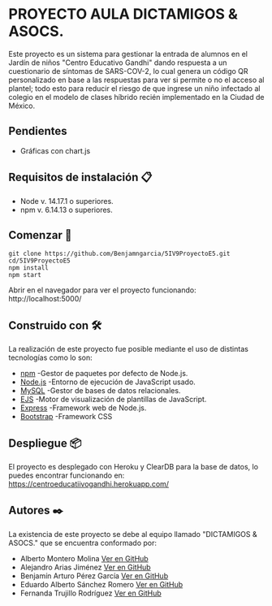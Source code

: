 # PROYECTO AULA DICTAMIGOS & ASOCS.
Este proyecto es un sistema para gestionar la entrada de alumnos en el Jardín de niños "Centro Educativo Gandhi" dando respuesta a un cuestionario de síntomas de SARS-COV-2, lo cual genera un código QR personalizado en base a las respuestas para ver si permite o no el acceso al plantel; todo esto para reducir el riesgo de que ingrese un niño infectado al colegio en el modelo de clases híbrido recién implementado en la Ciudad de México.
## Pendientes
- Gráficas con chart.js
## Requisitos de instalación 📋
- Node v. 14.17.1 o superiores.
- npm v. 6.14.13 o superiores.
## Comenzar 🚀
```
git clone https://github.com/Benjamngarcia/5IV9ProyectoE5.git
cd/5IV9ProyectoE5
npm install
npm start
```
Abrir en el navegador para ver el proyecto funcionando: 
http://localhost:5000/
## Construido con 🛠️
La realización de este proyecto fue posible mediante el uso de distintas tecnologías como lo son:
- [npm](https://www.npmjs.com/) -Gestor de paquetes por defecto de Node.js.
- [Node.js](https://nodejs.org/es/) -Entorno de ejecución de JavaScript usado. 
- [MySQL](https://www.mysql.com/) -Gestor de bases de datos relacionales.
- [EJS](https://ejs.co/) -Motor de visualización de plantillas de JavaScript. 
- [Express](https://expressjs.com/es/) -Framework web de Node.js.
- [Bootstrap](https://getbootstrap.com/) -Framework CSS
## Despliegue 📦
El proyecto es desplegado con Heroku y ClearDB para la base de datos, lo puedes encontrar funcionando en: https://centroeducatiivogandhi.herokuapp.com/
## Autores ✒️
La existencia de este proyecto se debe al equipo llamado "DICTAMIGOS & ASOCS." que se encuentra conformado por:
- Alberto Montero Molina [Ver en GitHub](https://github.com/albertomonterom)
- Alejandro Arias Jiménez [Ver en GitHub](https://github.com/AriasCookie)
- Benjamín Arturo Pérez García [Ver en GitHub](https://github.com/Benjamngarcia)
- Eduardo Alberto Sánchez Romero [Ver en GitHub](https://github.com/EduardoAlberto001)
- Fernanda Trujillo Rodríguez [Ver en GitHub](https://github.com/TrujilloFernanda)

